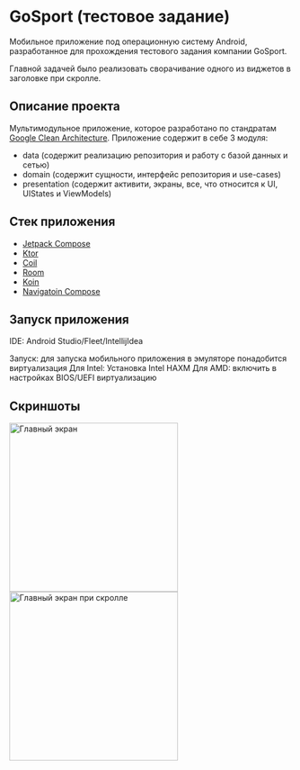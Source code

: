 # GoSport (тестовое задание)

Мобильное приложение под операционную систему Android, разработанное для прохождения тестового задания компании GoSport.

Главной задачей было реализовать сворачивание одного из виджетов в заголовке при скролле.

## Описание проекта

Мультимодульное приложение, которое разработано по стандратам [Google Clean Architecture](https://developer.android.com/topic/architecture).
Приложение содержит в себе 3 модуля:
- data (содержит реализацию репозитория и работу с базой данных и сетью)
- domain (содержит сущности, интерфейс репозитория и use-cases)
- presentation (содержит активити, экраны, все, что относится к UI, UIStates и ViewModels)

## Стек приложения

- [Jetpack Compose](https://developer.android.com/develop/ui/compose)
- [Ktor](https://ktor.io/docs/welcome.html)
- [Coil](https://coil-kt.github.io/coil/compose/)
- [Room](https://developer.android.com/training/data-storage/room)
- [Koin](https://insert-koin.io)
- [Navigatoin Compose](https://developer.android.com/develop/ui/compose/navigation)

## Запуск приложения

IDE: Android Studio/Fleet/IntellijIdea

Запуск: для запуска мобильного приложения в эмуляторе понадобится виртуализация
Для Intel: Установка Intel HAXM
Для AMD: включить в настройках BIOS/UEFI виртуализацию

## Скриншоты
<p>
  <img src="../master/main.png" alt="Главный экран" width="300" />
  <img src="../master/main_scroll.png" alt="Главный экран при скролле" width="300" />
</p>
